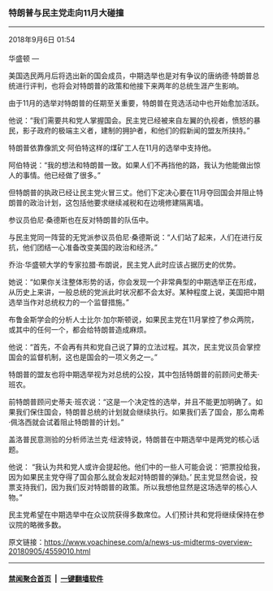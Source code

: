 ### 特朗普与民主党走向11月大碰撞
------------------------

<div class="published">
 <span class="date" title="中国时间">
  <time datetime="2018-09-06T01:54:03+08:00">
   2018年9月6日 01:54
  </time>
 </span>
</div>
<br/>
<div class="wsw">
 <span class="dateline">
  华盛顿 —
 </span>
 <p>
  美国选民两月后将选出新的国会成员，中期选举也是对有争议的唐纳德·特朗普总统进行评判，也将会对特朗普的政策和他接下来两年的总统生涯产生影响。
 </p>
 <p>
  由于11月的选举对特朗普的任期至关重要，特朗普在竞选活动中也开始愈加活跃。
 </p>
 <p>
  他说：“我们需要共和党人掌握国会。民主党已经被来自左翼的仇视者，愤怒的暴民，影子政府的极端主义者，建制的拥护者，和他们的假新闻的盟友所挟持。”
 </p>
 <p>
  特朗普依靠像凯文·阿伯特这样的煤矿工人在11月的选举中支持他。
 </p>
 <p>
  阿伯特说：“我的想法和特朗普一致。如果人们不再挡他的路，我认为他能做出惊人的事情。他已经做了很多。”
 </p>
 <p>
  但特朗普的执政已经让民主党火冒三丈。他们下定决心要在11月夺回国会并阻止特朗普的政治计划，这包括他要求继续减税和在边境修建隔离墙。
 </p>
 <p>
  参议员伯尼·桑德斯也在反对特朗普的队伍中。
 </p>
 <p>
  与民主党同一阵营的无党派参议员伯尼·桑德斯说：“人们站了起来，人们在进行反抗，他们团结一心准备改变美国的政治和经济。”
 </p>
 <p>
  乔治·华盛顿大学的专家拉腊·布朗说，民主党人此时应该占据历史的优势。
 </p>
 <p>
  她说：“如果你关注整体形势的话，你会发现一个非常典型的中期选举正在形成，从历史上来讲，一般总统的党派此时状况都不会太好。某种程度上说，美国把中期选举当作对总统权力的一个监督措施。”
 </p>
 <p>
  布鲁金斯学会的分析人士比尔·加尔斯顿说，如果民主党在11月掌控了参众两院，或其中的任何一个，都会给特朗普造成麻烦。
 </p>
 <p>
  他说：“首先，不会再有共和党自己说了算的立法过程。其次，民主党议员会掌控国会的监督机制，这也是国会的一项义务之一。”
 </p>
 <p>
  特朗普的盟友也将中期选举视为对总统的公投，其中包括特朗普的前顾问史蒂夫·班农。
 </p>
 <p>
  前特朗普顾问史蒂夫·班农说：“这是一个决定性的选举，并且不能更加明确了。如果我们保住国会，特朗普总统的计划就会继续执行。如果我们丢了国会，那么南希·佩洛西就会试着阻止特朗普的计划。”
 </p>
 <p>
  盖洛普民意测验的分析师法兰克·纽波特说，特朗普在中期选举中是两党的核心话题。
 </p>
 <p>
  他说： “我认为共和党人或许会提起他。他们中的一些人可能会说：‘把票投给我，因为如果民主党夺得了国会那么就会发起对特朗普的弹劾。’ 民主党显然会说，投票支持我们，因为我们反对特朗普的政策。所以我想他显然是这场选举的核心人物。”
 </p>
 <p>
  民主党希望在中期选举中在众议院获得多数席位。人们预计共和党将继续保持在参议院的略微多数。
 </p>
</div>

原文链接：https://www.voachinese.com/a/news-us-midterms-overview-20180905/4559010.html


------------------------
#### [禁闻聚合首页](https://github.com/gfw-breaker/banned-news/blob/master/README.md) &nbsp;|&nbsp;  [一键翻墙软件](https://github.com/gfw-breaker/nogfw/blob/master/README.md)
